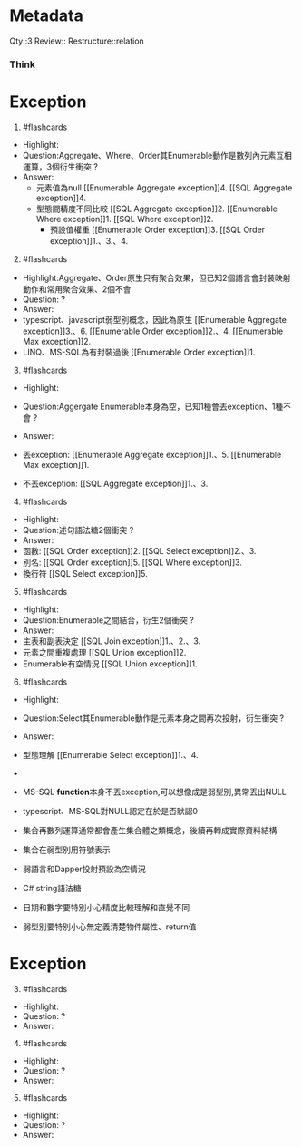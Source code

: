 # Metadata
Qty::3
Review::
Restructure::relation

### Think


# Exception


1. #flashcards 
- Highlight:
- Question:Aggregate、Where、Order其Enumerable動作是數列內元素互相運算，3個衍生衝突
?
- Answer:
  - 元素值為null
	[[Enumerable Aggregate exception]]4.
	[[SQL Aggregate exception]]4.
  - 型態間精度不同比較
	[[SQL Aggregate exception]]2.
	[[Enumerable Where exception]]1.
	[[SQL Where exception]]2.
	- 預設值權重
	[[Enumerable Order exception]]3.
	[[SQL Order exception]]1.、3.、4.

2. #flashcards 
- Highlight:Aggregate、Order原生只有聚合效果，但已知2個語言會封裝映射動作和常用聚合效果、2個不會
- Question:
?
- Answer:
- typescript、javascript弱型別概念，因此為原生
	 [[Enumerable Aggregate exception]]3.、6.
	 [[Enumerable Order exception]]2.、4.
	 [[Enumerable Max exception]]2.
- LINQ、MS-SQL為有封裝過後
	[[Enumerable Order exception]]1.

3. #flashcards 
- Highlight:
- Question:Aggergate Enumerable本身為空，已知1種會丟exception、1種不會
?
- Answer:
- 丟exception:
	[[Enumerable Aggregate exception]]1.、5.
	[[Enumerable Max exception]]1.
	
- 不丟exception:
	[[SQL Aggregate exception]]1.、3.

4. #flashcards 
- Highlight:
- Question:述句語法糖2個衝突
?
- Answer:
- 函數:
	[[SQL Order exception]]2.
	[[SQL Select exception]]2.、3.
- 別名:
	[[SQL Order exception]]5.
	[[SQL Where exception]]3.
- 換行符
	[[SQL Select exception]]5.

5. #flashcards 
- Highlight:
- Question:Enumerable之間結合，衍生2個衝突
?
- Answer:
- 主表和副表決定
	[[SQL Join exception]]1.、2.、3.
- 元素之間重複處理
	[[SQL Union exception]]2.
- Enumerable有空情況
	[[SQL Union exception]]1.

6. #flashcards 
- Highlight:
- Question:Select其Enumerable動作是元素本身之間再次投射，衍生衝突
?
- Answer:
- 型態理解
	[[Enumerable Select exception]]1.、4.




- 







- MS-SQL **function**本身不丟exception,可以想像成是弱型別,異常丟出NULL
- typescript、MS-SQL對NULL認定在於是否默認0


- 集合再數列運算通常都會產生集合體之類概念，後續再轉成實際資料結構
- 集合在弱型別用符號表示
- 弱語言和Dapper投射預設為空情況
- C# string語法糖


- 日期和數字要特別小心精度比較理解和直覺不同

- 弱型別要特別小心無定義清楚物件屬性、return值

# Exception






3. #flashcards 
- Highlight:
- Question:
?
- Answer:

4. #flashcards 
- Highlight:
- Question:
?
- Answer:

5. #flashcards 
- Highlight:
- Question:
?
- Answer: